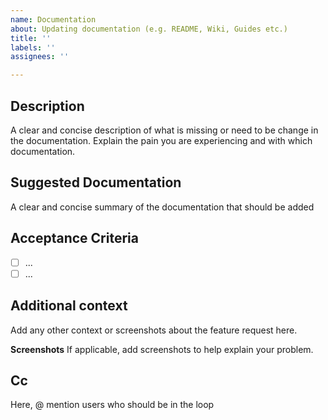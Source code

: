 ```yaml
---
name: Documentation
about: Updating documentation (e.g. README, Wiki, Guides etc.)
title: ''
labels: ''
assignees: ''

---
```


**Description**
---
A clear and concise description of what is missing or need to be change in the documentation. Explain the pain you are experiencing and with which documentation. 

**Suggested Documentation**
---
A clear and concise summary of the documentation that should be added

**Acceptance Criteria**
---
- [ ] ...
- [ ] ...

**Additional context**
---
Add any other context or screenshots about the feature request here.

**Screenshots**
If applicable, add screenshots to help explain your problem.


**Cc**
---
Here, @ mention users who should be in the loop
